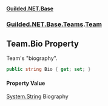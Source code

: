 
#### [Guilded.NET.Base](index 'index')
### [Guilded.NET.Base.Teams](index#Guilded_NET_Base_Teams 'Guilded.NET.Base.Teams').[Team](Team 'Guilded.NET.Base.Teams.Team')
## Team.Bio Property
Team's "biography".  
```csharp
public string Bio { get; set; }
```

#### Property Value
[System.String](https://docs.microsoft.com/en-us/dotnet/api/System.String 'System.String')
Biography

